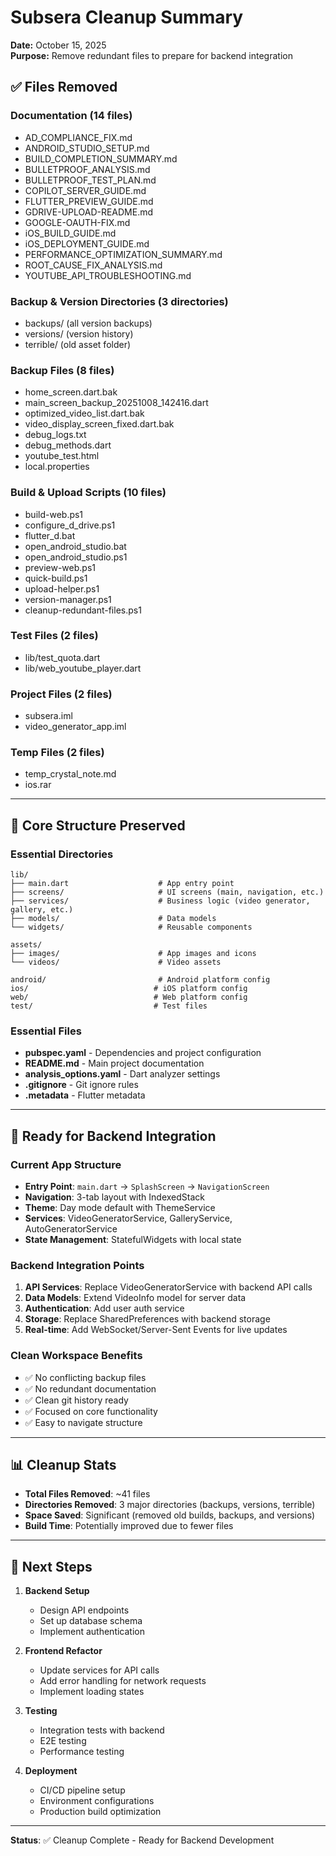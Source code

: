 # Subsera Cleanup Summary
**Date:** October 15, 2025  
**Purpose:** Remove redundant files to prepare for backend integration

## ✅ Files Removed

### Documentation (14 files)
- AD_COMPLIANCE_FIX.md
- ANDROID_STUDIO_SETUP.md
- BUILD_COMPLETION_SUMMARY.md
- BULLETPROOF_ANALYSIS.md
- BULLETPROOF_TEST_PLAN.md
- COPILOT_SERVER_GUIDE.md
- FLUTTER_PREVIEW_GUIDE.md
- GDRIVE-UPLOAD-README.md
- GOOGLE-OAUTH-FIX.md
- iOS_BUILD_GUIDE.md
- iOS_DEPLOYMENT_GUIDE.md
- PERFORMANCE_OPTIMIZATION_SUMMARY.md
- ROOT_CAUSE_FIX_ANALYSIS.md
- YOUTUBE_API_TROUBLESHOOTING.md

### Backup & Version Directories (3 directories)
- backups/ (all version backups)
- versions/ (version history)
- terrible/ (old asset folder)

### Backup Files (8 files)
- home_screen.dart.bak
- main_screen_backup_20251008_142416.dart
- optimized_video_list.dart.bak
- video_display_screen_fixed.dart.bak
- debug_logs.txt
- debug_methods.dart
- youtube_test.html
- local.properties

### Build & Upload Scripts (10 files)
- build-web.ps1
- configure_d_drive.ps1
- flutter_d.bat
- open_android_studio.bat
- open_android_studio.ps1
- preview-web.ps1
- quick-build.ps1
- upload-helper.ps1
- version-manager.ps1
- cleanup-redundant-files.ps1

### Test Files (2 files)
- lib/test_quota.dart
- lib/web_youtube_player.dart

### Project Files (2 files)
- subsera.iml
- video_generator_app.iml

### Temp Files (2 files)
- temp_crystal_note.md
- ios.rar

---

## 📁 Core Structure Preserved

### Essential Directories
```
lib/
├── main.dart                    # App entry point
├── screens/                     # UI screens (main, navigation, etc.)
├── services/                    # Business logic (video generator, gallery, etc.)
├── models/                      # Data models
└── widgets/                     # Reusable components

assets/
├── images/                      # App images and icons
└── videos/                      # Video assets

android/                         # Android platform config
ios/                            # iOS platform config
web/                            # Web platform config
test/                           # Test files
```

### Essential Files
- **pubspec.yaml** - Dependencies and project configuration
- **README.md** - Main project documentation
- **analysis_options.yaml** - Dart analyzer settings
- **.gitignore** - Git ignore rules
- **.metadata** - Flutter metadata

---

## 🎯 Ready for Backend Integration

### Current App Structure
- **Entry Point**: `main.dart` → `SplashScreen` → `NavigationScreen`
- **Navigation**: 3-tab layout with IndexedStack
- **Theme**: Day mode default with ThemeService
- **Services**: VideoGeneratorService, GalleryService, AutoGeneratorService
- **State Management**: StatefulWidgets with local state

### Backend Integration Points
1. **API Services**: Replace VideoGeneratorService with backend API calls
2. **Data Models**: Extend VideoInfo model for server data
3. **Authentication**: Add user auth service
4. **Storage**: Replace SharedPreferences with backend storage
5. **Real-time**: Add WebSocket/Server-Sent Events for live updates

### Clean Workspace Benefits
- ✅ No conflicting backup files
- ✅ No redundant documentation
- ✅ Clean git history ready
- ✅ Focused on core functionality
- ✅ Easy to navigate structure

---

## 📊 Cleanup Stats
- **Total Files Removed**: ~41 files
- **Directories Removed**: 3 major directories (backups, versions, terrible)
- **Space Saved**: Significant (removed old builds, backups, and versions)
- **Build Time**: Potentially improved due to fewer files

---

## 🚀 Next Steps

1. **Backend Setup**
   - Design API endpoints
   - Set up database schema
   - Implement authentication

2. **Frontend Refactor**
   - Update services for API calls
   - Add error handling for network requests
   - Implement loading states

3. **Testing**
   - Integration tests with backend
   - E2E testing
   - Performance testing

4. **Deployment**
   - CI/CD pipeline setup
   - Environment configurations
   - Production build optimization

---

**Status**: ✅ Cleanup Complete - Ready for Backend Development

